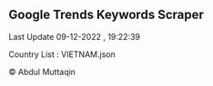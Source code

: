 

## Google Trends Keywords Scraper 
 
Last Update 09-12-2022 , 19:22:39

Country List :
VIETNAM.json



© Abdul Muttaqin 
